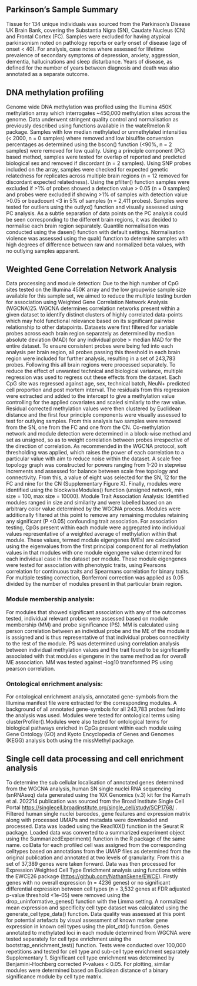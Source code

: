 ## Parkinson’s Sample Summary 
Tissue for 134 unique individuals was sourced from the Parkinson’s Disease UK Brain Bank, covering the Substantia Nigra (SN), Caudate Nucleus (CN) and Frontal Cortex (FC). Samples were excluded for having atypical parkinsonism noted on pathology reports or early onset of disease (age of onset < 40). For analysis, case notes where assessed for lifetime prevalence of secondary symptoms of depression, anxiety, aggression, dementia, hallucinations and sleep disturbance. Years of disease, as defined for the number of years between diagnosis and death was also annotated as a separate outcome.  

## DNA methylation profiling
Genome wide DNA methylation was profiled using the Illumina 450K methylation array which interrogates ~450,000 methylation sites across the genome. Data underwent stringent quality control and normalisation as previously described using functions available in the wateRmelon R package. Samples with low median methylated or unmethylated intensities (< 2000, n = 0 samples) where removed and low bisulfite conversion percentages as determined using the bscon() function (<90%, n = 2 samples) were removed for low quality. Using a principle component (PC) based method, samples were tested for overlap of reported and predicted biological sex and removed if discordant (n = 2 samples).  Using SNP probes included on the array, samples were checked for expected genetic relatedness for replicates across multiple brain regions (n = 12 removed for discordant expected relatedness). Using the pfilter() function samples were excluded if >1% of probes showed a detection value > 0.05 (n = 0 samples) and probes were excluded if showing >1% of samples with detection value >0.05 or beadcount <3 in 5% of samples (n = 2,411 probes).  Samples were tested for outliers using the outlyx() function and visually assessed using PC analysis. As a subtle separation of data points on the PC analysis could be seen corresponding to the different brain regions, it was decided to normalise each brain region separately. Quantile normalisation was conducted using the dasen() function with default settings. Normalisation violence was assessed using the qual() function to determine samples with high degrees of difference between raw and normalized beta values, with no outlying samples apparent.

## Weighted Gene Correlation Network Analysis
Data processing and module detection: Due to the high number of CpG sites tested on the Illumina 450K array and the low groupwise sample size available for this sample set, we aimed to reduce the multiple testing burden for association using Weighted Gene Correlation Network Analysis (WGCNA)25. WGCNA determines correlation networks present within a given dataset to identify distinct clusters of highly correlated data-points which may hold functional relevance based on its significant pairwise relationship to other datapoints. Datasets were first filtered for variable probes across each brain region separately as determined by median absolute deviation (MAD) for any individual probe > median MAD for the entire dataset. To ensure consistent probes were being fed into each analysis per brain region, all probes passing this threshold in each brain region were included for further analysis, resulting in a set of 243,783 probes. Following this all brain regions were processed separately. To reduce the effect of unwanted technical and biological variance, multiple regression was used to regress out these effects from the dataset. Each CpG site was regressed against age, sex, technical batch, NeuN+ predicted cell proportion and post mortem interval. The residuals from this regression were extracted and added to the intercept to give a methylation value controlling for the applied covariates and scaled similarly to the raw value. Residual corrected methylation values were then clustered by Euclidean distance and the first four principle components were visually assessed to test for outlying samples. From this analysis two samples were removed from the SN, one from the FC and one from the CN. Co-methylation network and module detection were determined in a block-wise method and set as unsigned, so as to weight correlation between probes irrespective of the direction of correlation. As recommended in the WGCNA protocol, soft thresholding was applied, which raises the power of each correlation to a particular value with aim to reduce noise within the dataset. A scale free topology graph was constructed for powers ranging from 1-20 in stepwise increments and assessed for balance between scale free topology and connectivity. From this, a value of eight was selected for the SN, 12 for the FC and nine for the CN (Supplementary Figure X). Finally, modules were identified using the blockwiseModules() function (unsigned network, min size = 100, max size = 10000).
Module Trait Association Analysis:  Identified modules ranged in size and similarity and were labelled based on an arbitrary color value determined by the WGCNA process. Modules were additionally filtered at this point to remove any remaining modules retaining any significant (P <0.05) confounding trait association. For association testing, CpGs present within each module were aggregated into individual values representative of a weighted average of methylation within that module. These values, termed module eigengenes (MEs) are calculated using the eigenvalues from the first principal component for all methylation values in that modules with one module eigengene value determined for each individual case in the dataset per module. These module eigengenes were tested for association with phenotypic traits, using Pearsons correlation for continuous traits and Spearmans correlation for binary traits. For multiple testing correction, Bonferroni correction was applied as 0.05 divided by the number of modules present in that particular brain region.  

### Module membership analysis:  
For modules that showed significant association with any of the outcomes tested, individual relevant probes were assessed based on module membership (MM) and probe significance (PS). MM is calculated using person correlation between an individual probe and the ME of the module it is assigned and is thus representative of that individual probes connectivity to the rest of the module. PS was determined using correlation analysis between individual methylation values and the trait found to be significantly associated with that modules eigengene in the same method as for overall ME association.  MM was tested against –log10 transformed PS using pearson correlation. 
### Ontological enrichment analysis:  
For ontological enrichment analysis, annotated gene-symbols from the Illumina manifest file were extracted for the corresponding modules. A background of all annotated gene-symbols for all 243,783 probes fed into the analysis was used. Modules were tested for ontological terms using clusterProfiler().Modules were also tested for ontological terms for biological pathways enriched in CpGs present within each module using Gene Ontology (GO) and Kyoto Encyclopedia of Genes and Genomes (KEGG) analysis both using the missMethyl package. 

## Single cell data processing and cell enrichment analysis
To determine the sub cellular localisation of annotated genes determined from the WGCNA analysis, human SN single nuclei RNA sequencing (snRNAseq) data generated using the 10X Genomics (v.3) kit for the Kamath et al. 202214 publication was sourced from the Broad Institute Single Cell Portal https://singlecell.broadinstitute.org/single_cell/study/SCP1768/ . Filtered human single nuclei barcodes, gene features and expression matrix along with processed UMAPs and metadata were downloaded and processed. Data was loaded using the Read10X() function in the Seurat R package. Loaded data was converted to a summarized experiment object using the SummarizedExperiment() function in the R package of the same name. colData for each profiled cell was assigned from the corresponding celltypes based on annotations from the UMAP files as determined from the original publication and annotated at two levels of granularity. From this a set of 37,389 genes were taken forward.  Data was then processed for Expression Weighted Cell Type Enrichment analysis using functions within the EWCE26 package (https://github.com/NathanSkene/EWCE). Firstly genes with no overall expression (n = 4236 genes) or no significant differential expression between cell types (n = 3,532 genes at FDR adjusted p-value threshold <1e-05) were removed using the drop_uninformative_genes() function with the Limma setting. A normalized mean expression and specificity cell type dataset was calculated using the generate_celltype_data() function. Data quality was assessed at this point for potential artefacts by visual assessment of known marker gene expression in known cell types using the plot_ctd() function. Genes annotated to methylated loci in each module determined from WGCNA were tested separately for cell type enrichment using the bootstrap_enrichment_test() function. Tests were conducted over 100,000 repetitions and tested for cell type and sub-cell type enrichment separately Supplementary 1. Significant cell type enrichment was determined by Benjamini-Hochberg corrected P-values < 0.05. For plotting, similar modules were determined based on Euclidean distance of a binary significance module by cell type matrix.

